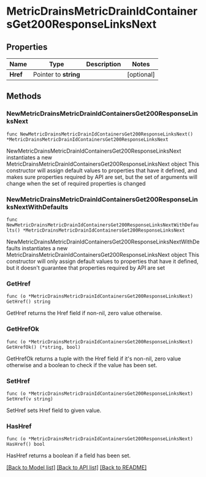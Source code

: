 # MetricDrainsMetricDrainIdContainersGet200ResponseLinksNext

## Properties

Name | Type | Description | Notes
------------ | ------------- | ------------- | -------------
**Href** | Pointer to **string** |  | [optional] 

## Methods

### NewMetricDrainsMetricDrainIdContainersGet200ResponseLinksNext

`func NewMetricDrainsMetricDrainIdContainersGet200ResponseLinksNext() *MetricDrainsMetricDrainIdContainersGet200ResponseLinksNext`

NewMetricDrainsMetricDrainIdContainersGet200ResponseLinksNext instantiates a new MetricDrainsMetricDrainIdContainersGet200ResponseLinksNext object
This constructor will assign default values to properties that have it defined,
and makes sure properties required by API are set, but the set of arguments
will change when the set of required properties is changed

### NewMetricDrainsMetricDrainIdContainersGet200ResponseLinksNextWithDefaults

`func NewMetricDrainsMetricDrainIdContainersGet200ResponseLinksNextWithDefaults() *MetricDrainsMetricDrainIdContainersGet200ResponseLinksNext`

NewMetricDrainsMetricDrainIdContainersGet200ResponseLinksNextWithDefaults instantiates a new MetricDrainsMetricDrainIdContainersGet200ResponseLinksNext object
This constructor will only assign default values to properties that have it defined,
but it doesn't guarantee that properties required by API are set

### GetHref

`func (o *MetricDrainsMetricDrainIdContainersGet200ResponseLinksNext) GetHref() string`

GetHref returns the Href field if non-nil, zero value otherwise.

### GetHrefOk

`func (o *MetricDrainsMetricDrainIdContainersGet200ResponseLinksNext) GetHrefOk() (*string, bool)`

GetHrefOk returns a tuple with the Href field if it's non-nil, zero value otherwise
and a boolean to check if the value has been set.

### SetHref

`func (o *MetricDrainsMetricDrainIdContainersGet200ResponseLinksNext) SetHref(v string)`

SetHref sets Href field to given value.

### HasHref

`func (o *MetricDrainsMetricDrainIdContainersGet200ResponseLinksNext) HasHref() bool`

HasHref returns a boolean if a field has been set.


[[Back to Model list]](../README.md#documentation-for-models) [[Back to API list]](../README.md#documentation-for-api-endpoints) [[Back to README]](../README.md)


